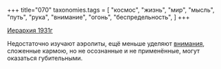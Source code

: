 +++
title="070"
taxonomies.tags = [
 "космос",
 "жизнь",
 "мир",
 "мысль",
 "путь",
 "рука",
 "внимание",
 "огонь",
 "беспредельность",
]
+++

[Иерархия 1931г](/agni/1931)

Недостаточно изучают аэролиты, ещё меньше уделяют [внимания](/tags/огонь), сложенные кармою, но не осознанные и не применённые, могут оказаться губительными.   

